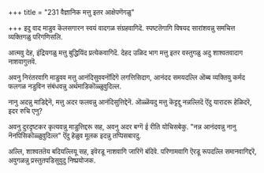 +++
title = "231 वैज्ञानिक मत्तु इतर आक्षेपणॆगळु"

+++
इदु वाद माडुव कॆलसगारन स्वयं वादगळ संग्रहवागिदॆ. स्पष्टतॆगागि विषयद सारांशवन्नु समचित्त व्यक्तिगळु परिगणिसलि.

आत्मवु देह, इंद्रियगळु मत्तु बुद्धियिंद प्रत्येकवागिदॆ. देहद उळिद भाग मत्तु इतर वस्तुगळु अदु शाश्वतवादाग नाशवागुत्तवॆ.

अवनु निरंतरवागि माडुवव मत्तु आनंदिसुववनॊंदिगॆ लगत्तिसिदाग, आनंदद समयदल्लि ऒब्ब व्यक्तियु कर्मद फलगळ नडुविन संबंधवन्नु अर्थमाडिकॊळ्ळुवुदिल्ल.

नानु अदन्नु माडिद्देनॆ, मत्तु अदर फलवन्नु आनंदिसुत्तिद्देनॆ. ऒळ्ळॆयदु मत्तु कॆट्टद्दु नन्नल्लिदॆ ऎंदु यारादरू हेळिदरॆ, इदर रुचि एनु?

अवनु दुरदृष्टकर कृत्यवन्नु माडुत्तिद्दरू सह, अवनु अदर बग्गॆ ई रीति योचिसबेकु. "नन्न आनंदवन्नु नानु नॆनपिसिकॊळ्ळुवुदिल्ल" ऎंदु हेळुव मूलक इदन्नु तप्पिसबारदु.

अल्लि, शाश्वततॆय बदियल्लियू सह, इवॆरडू नाशवागि जारिगॆ बंदिवॆ. परिणामवागि ऎरडू रूपदल्लि समानवागिद्दरॆ, अवुगळन्नु प्रस्तुतपडिसुवुदु निष्प्रयोजक.

